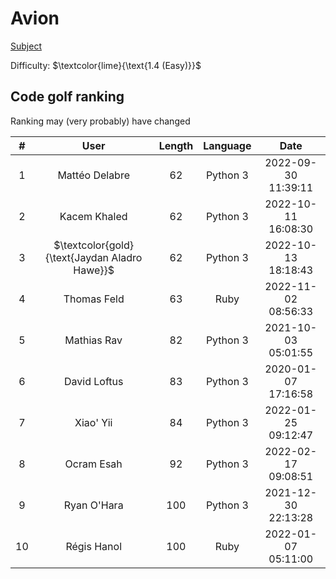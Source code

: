 # Avion

[Subject](https://open.kattis.com/problems/avion)

Difficulty: $\textcolor{lime}{\text{1.4 (Easy)}}$ 

## Code golf ranking

Ranking may (very probably) have changed

|  # |        User        | Length | Language |         Date        |
|:--:|:------------------:|:------:|:--------:|:-------------------:|
| 1  | Mattéo Delabre     | 62     | Python 3 | 2022-09-30 11:39:11 |
| 2  | Kacem Khaled       | 62     | Python 3 | 2022-10-11 16:08:30 |
| 3  | $\textcolor{gold}{\text{Jaydan Aladro Hawe}}$ | 62     | Python 3 | 2022-10-13 18:18:43 |
| 4  | Thomas Feld        | 63     | Ruby     | 2022-11-02 08:56:33 |
| 5  | Mathias Rav        | 82     | Python 3 | 2021-10-03 05:01:55 |
| 6  | David Loftus       | 83     | Python 3 | 2020-01-07 17:16:58 |
| 7  | Xiao' Yii          | 84     | Python 3 | 2022-01-25 09:12:47 |
| 8  | Ocram Esah         | 92     | Python 3 | 2022-02-17 09:08:51 |
| 9  | Ryan O'Hara        | 100    | Python 3 | 2021-12-30 22:13:28 |
| 10 | Régis Hanol        | 100    | Ruby     | 2022-01-07 05:11:00 |